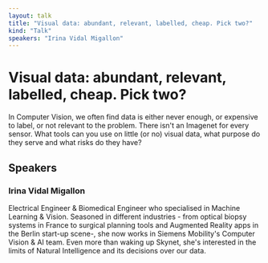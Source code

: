 ```yaml
---
layout: talk
title: "Visual data: abundant, relevant, labelled, cheap. Pick two?"
kind: "Talk"
speakers: "Irina Vidal Migallon"
---
```


# Visual data: abundant, relevant, labelled, cheap. Pick two?

In Computer Vision, we often find data is either never enough, or expensive to label, or not relevant to the problem. There isn't an Imagenet for every sensor. What tools can you use on little (or no) visual data, what purpose do they serve and what risks do they have?

## Speakers

### Irina Vidal Migallon

Electrical Engineer & Biomedical Engineer who specialised in Machine Learning & Vision. Seasoned in different industries - from optical biopsy systems in France to surgical planning tools and Augmented Reality apps in the Berlin start-up scene-, she now works in Siemens Mobility's Computer Vision & AI team. Even more than waking up Skynet, she's interested in the limits of Natural Intelligence and its decisions over our data.

